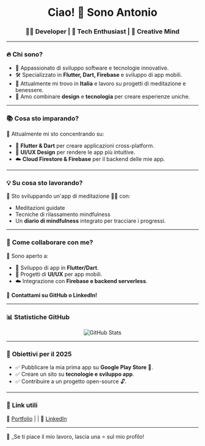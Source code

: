 <h1 align="center">Ciao! 👋 Sono Antonio</h1>
<h3 align="center">👨‍💻 Developer | 🚀 Tech Enthusiast | 🎨 Creative Mind</h3>

---

### 🔥 **Chi sono?**
- 🎯 Appassionato di sviluppo software e tecnologie innovative.
- 🛠️ Specializzato in **Flutter, Dart, Firebase** e sviluppo di app mobili.
- 📍 Attualmente mi trovo in **Italia** e lavoro su progetti di meditazione e benessere.
- 🎨 Amo combinare **design** e **tecnologia** per creare esperienze uniche.

---

### 📚 **Cosa sto imparando?**
📌 Attualmente mi sto concentrando su:
- 📱 **Flutter & Dart** per creare applicazioni cross-platform.
- 🎨 **UI/UX Design** per rendere le app più intuitive.
- ☁️ **Cloud Firestore & Firebase** per il backend delle mie app.

---

### 💡 **Su cosa sto lavorando?**
🔧 Sto sviluppando un'app di meditazione  🧘‍♂️ con:
- Meditazioni guidate  
- Tecniche di rilassamento mindfulness
- Un **diario di mindfulness** integrato per tracciare i progressi.

---

### 🤝 **Come collaborare con me?**
💬 Sono aperto a:
- 📱 Sviluppo di app in **Flutter/Dart**.
- 🎨 Progetti di **UI/UX** per app mobili.
- ☁️ Integrazione con **Firebase e backend serverless**.

📩 **Contattami su GitHub o LinkedIn!**

---

### 📊 **Statistiche GitHub**
<p align="center">
  <img src="https://github-readme-stats.vercel.app/api?username=junto88&show_icons=true&theme=dracula" alt="GitHub Stats" />
</p>

---

### 🎯 **Obiettivi per il 2025**
- ✅ Pubblicare la mia prima app su **Google Play Store** 📱.
- ✅ Creare un sito su **tecnologie e sviluppo app**.
- ✅ Contribuire a un progetto open-source 🔓.

---

### 🚀 **Link utili**
📌 [Portfolio](#) | | 💼 [LinkedIn]([#](https://www.linkedin.com/in/antonio-mazzaro-180570333/))

---
🚀 _Se ti piace il mio lavoro, lascia una ⭐ sul mio profilo!
